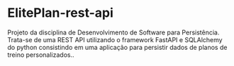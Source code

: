 # ElitePlan-rest-api
Projeto da disciplina de Desenvolvimento de Software para Persistência. Trata-se de uma REST API utilizando o framework FastAPI e SQLAlchemy do python consistindo em uma aplicação para persistir dados de planos de treino personalizados..
